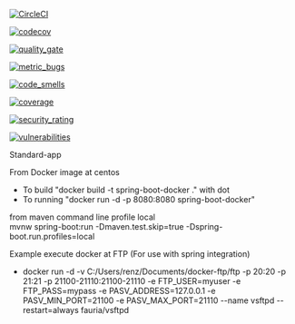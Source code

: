 [![CircleCI](https://circleci.com/bb/zazularenan/standard-app.svg?style=svg)](https://circleci.com/bb/zazularenan/standard-app)

[![codecov](https://codecov.io/bb/zazularenan/standard-app/branch/master/graph/badge.svg?token=eCbbvVVqpe)](https://codecov.io/bb/zazularenan/standard-app)

[![quality_gate](https://sonarcloud.io/api/project_badges/quality_gate?project=standard-app)](https://sonarcloud.io/api/project_badges/quality_gate?project=standard-app)

[![metric_bugs](https://sonarcloud.io/api/project_badges/measure?project=standard-app&metric=bugs)](https://sonarcloud.io/api/project_badges/measure?project=standard-app&metric=bugs)

[![code_smells](https://sonarcloud.io/api/project_badges/measure?project=standard-app&metric=code_smells)](https://sonarcloud.io/api/project_badges/measure?project=standard-app&metric=code_smells)

[![coverage](https://sonarcloud.io/api/project_badges/measure?project=standard-app&metric=coverage)](https://sonarcloud.io/api/project_badges/measure?project=standard-app&metric=code_smells)

[![security_rating](https://sonarcloud.io/api/project_badges/measure?project=standard-app&metric=security_rating)](https://sonarcloud.io/api/project_badges/measure?project=standard-app&metric=code_smells)

[![vulnerabilities](https://sonarcloud.io/api/project_badges/measure?project=standard-app&metric=vulnerabilities)](https://sonarcloud.io/api/project_badges/measure?project=standard-app&metric=vulnerabilities)

Standard-app

From Docker image at centos 
 - To build "docker build -t spring-boot-docker ." with dot
 - To running "docker run -d -p 8080:8080 spring-boot-docker"

from maven command line profile local  
mvnw spring-boot:run -Dmaven.test.skip=true -Dspring-boot.run.profiles=local

Example execute docker at FTP (For use with spring integration)
 - docker run -d -v C:/Users/renz/Documents/docker-ftp/ftp -p 20:20 -p 21:21 -p 21100-21110:21100-21110 -e FTP_USER=myuser -e FTP_PASS=mypass -e PASV_ADDRESS=127.0.0.1 -e PASV_MIN_PORT=21100 -e PASV_MAX_PORT=21110 --name vsftpd --restart=always fauria/vsftpd